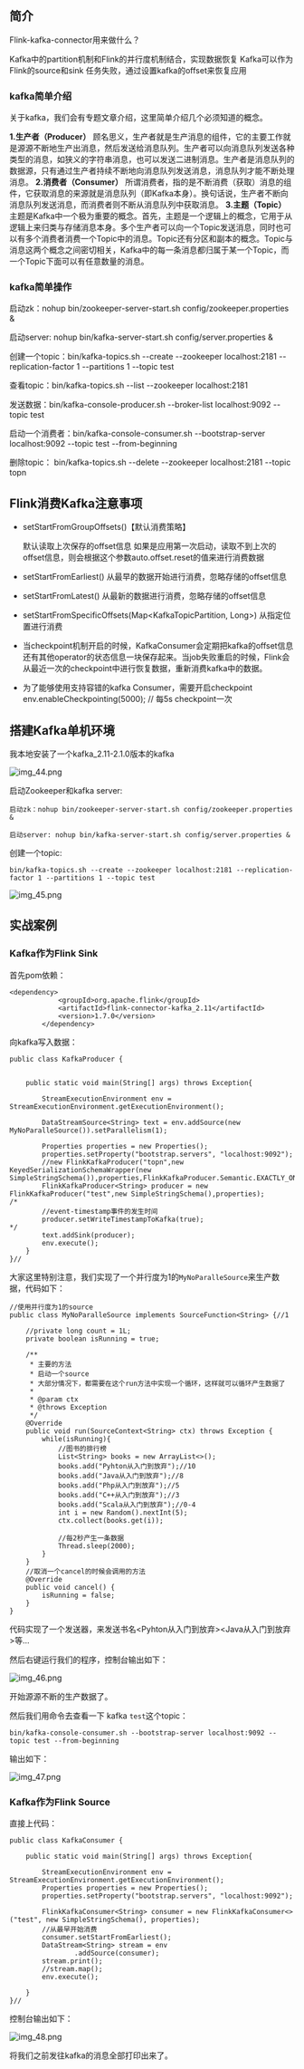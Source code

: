 
## 简介

Flink-kafka-connector用来做什么？

Kafka中的partition机制和Flink的并行度机制结合，实现数据恢复
Kafka可以作为Flink的source和sink
任务失败，通过设置kafka的offset来恢复应用

### kafka简单介绍


关于kafka，我们会有专题文章介绍，这里简单介绍几个必须知道的概念。

**1.生产者（Producer）**
顾名思义，生产者就是生产消息的组件，它的主要工作就是源源不断地生产出消息，然后发送给消息队列。生产者可以向消息队列发送各种类型的消息，如狭义的字符串消息，也可以发送二进制消息。生产者是消息队列的数据源，只有通过生产者持续不断地向消息队列发送消息，消息队列才能不断处理消息。
**2.消费者（Consumer）**
所谓消费者，指的是不断消费（获取）消息的组件，它获取消息的来源就是消息队列（即Kafka本身）。换句话说，生产者不断向消息队列发送消息，而消费者则不断从消息队列中获取消息。
**3.主题（Topic）**
主题是Kafka中一个极为重要的概念。首先，主题是一个逻辑上的概念，它用于从逻辑上来归类与存储消息本身。多个生产者可以向一个Topic发送消息，同时也可以有多个消费者消费一个Topic中的消息。Topic还有分区和副本的概念。Topic与消息这两个概念之间密切相关，Kafka中的每一条消息都归属于某一个Topic，而一个Topic下面可以有任意数量的消息。

### kafka简单操作

启动zk：nohup bin/zookeeper-server-start.sh config/zookeeper.properties  &

启动server: nohup bin/kafka-server-start.sh config/server.properties &

创建一个topic：bin/kafka-topics.sh --create --zookeeper localhost:2181 --replication-factor 1 --partitions 1 --topic test

查看topic：bin/kafka-topics.sh --list --zookeeper localhost:2181

发送数据：bin/kafka-console-producer.sh --broker-list localhost:9092 --topic test

启动一个消费者：bin/kafka-console-consumer.sh --bootstrap-server localhost:9092 --topic test --from-beginning


删除topic： bin/kafka-topics.sh --delete --zookeeper localhost:2181  --topic topn


## Flink消费Kafka注意事项

* setStartFromGroupOffsets()【默认消费策略】

  默认读取上次保存的offset信息
  如果是应用第一次启动，读取不到上次的offset信息，则会根据这个参数auto.offset.reset的值来进行消费数据


* setStartFromEarliest()
  从最早的数据开始进行消费，忽略存储的offset信息


* setStartFromLatest()
  从最新的数据进行消费，忽略存储的offset信息


* setStartFromSpecificOffsets(Map<KafkaTopicPartition, Long>)
  从指定位置进行消费

* 当checkpoint机制开启的时候，KafkaConsumer会定期把kafka的offset信息还有其他operator的状态信息一块保存起来。当job失败重启的时候，Flink会从最近一次的checkpoint中进行恢复数据，重新消费kafka中的数据。


* 为了能够使用支持容错的kafka Consumer，需要开启checkpoint
  env.enableCheckpointing(5000); // 每5s checkpoint一次

## 搭建Kafka单机环境

我本地安装了一个kafka_2.11-2.1.0版本的kafka

![img_44.png](/assets/img/flink/img_44.png)

启动Zookeeper和kafka server:
```
启动zk：nohup bin/zookeeper-server-start.sh config/zookeeper.properties  &

启动server: nohup bin/kafka-server-start.sh config/server.properties &
```
创建一个topic:
```
bin/kafka-topics.sh --create --zookeeper localhost:2181 --replication-factor 1 --partitions 1 --topic test
```

![img_45.png](/assets/img/flink/img_45.png)

## 实战案例


### Kafka作为Flink Sink

首先pom依赖：
```
<dependency>
            <groupId>org.apache.flink</groupId>
            <artifactId>flink-connector-kafka_2.11</artifactId>
            <version>1.7.0</version>
        </dependency>
```

向kafka写入数据：

```
public class KafkaProducer {


    public static void main(String[] args) throws Exception{

        StreamExecutionEnvironment env = StreamExecutionEnvironment.getExecutionEnvironment();

        DataStreamSource<String> text = env.addSource(new MyNoParalleSource()).setParallelism(1);

        Properties properties = new Properties();
        properties.setProperty("bootstrap.servers", "localhost:9092");
        //new FlinkKafkaProducer("topn",new KeyedSerializationSchemaWrapper(new SimpleStringSchema()),properties,FlinkKafkaProducer.Semantic.EXACTLY_ONCE);
	    FlinkKafkaProducer<String> producer = new FlinkKafkaProducer("test",new SimpleStringSchema(),properties);
/*
        //event-timestamp事件的发生时间
        producer.setWriteTimestampToKafka(true);
*/
        text.addSink(producer);
        env.execute();
    }
}//
```
大家这里特别注意，我们实现了一个并行度为1的`MyNoParalleSource`来生产数据，代码如下：

```
//使用并行度为1的source
public class MyNoParalleSource implements SourceFunction<String> {//1

    //private long count = 1L;
    private boolean isRunning = true;
    
    /**
     * 主要的方法
     * 启动一个source
     * 大部分情况下，都需要在这个run方法中实现一个循环，这样就可以循环产生数据了
     *
     * @param ctx
     * @throws Exception
     */
    @Override
    public void run(SourceContext<String> ctx) throws Exception {
        while(isRunning){
            //图书的排行榜
            List<String> books = new ArrayList<>();
            books.add("Pyhton从入门到放弃");//10
            books.add("Java从入门到放弃");//8
            books.add("Php从入门到放弃");//5
            books.add("C++从入门到放弃");//3
            books.add("Scala从入门到放弃");//0-4
            int i = new Random().nextInt(5);
            ctx.collect(books.get(i));

            //每2秒产生一条数据
            Thread.sleep(2000);
        }
    }
    //取消一个cancel的时候会调用的方法
    @Override
    public void cancel() {
        isRunning = false;
    }
}

```

代码实现了一个发送器，来发送书名<Pyhton从入门到放弃><Java从入门到放弃>等...

然后右键运行我们的程序，控制台输出如下：

![img_46.png](/assets/img/flink/img_46.png)

开始源源不断的生产数据了。

然后我们用命令去查看一下 kafka `test`这个topic：

```
bin/kafka-console-consumer.sh --bootstrap-server localhost:9092 --topic test --from-beginning
```

输出如下：

![img_47.png](/assets/img/flink/img_47.png)

### Kafka作为Flink Source

直接上代码：

```
public class KafkaConsumer {

    public static void main(String[] args) throws Exception{

        StreamExecutionEnvironment env = StreamExecutionEnvironment.getExecutionEnvironment();
        Properties properties = new Properties();
        properties.setProperty("bootstrap.servers", "localhost:9092");

        FlinkKafkaConsumer<String> consumer = new FlinkKafkaConsumer<>("test", new SimpleStringSchema(), properties);
        //从最早开始消费
        consumer.setStartFromEarliest();
        DataStream<String> stream = env
                .addSource(consumer);
        stream.print();
        //stream.map();
        env.execute();

    }
}//
```

控制台输出如下：

![img_48.png](/assets/img/flink/img_48.png)

将我们之前发往kafka的消息全部打印出来了。
